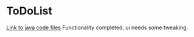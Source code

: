 # ToDoList
[Link to java code files](https://github.com/SiddharthChakraborty1/ToDoList/tree/master/app/src/main/java/com/example/todolist)
Functionality completed, ui needs some tweaking.
